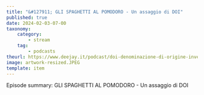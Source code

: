 ```yaml
---
title: "&#127911; GLI SPAGHETTI AL POMODORO - Un assaggio di DOI"
published: true
date: 2024-02-03-07-00
taxonomy:
    category:
        - stream
    tag:
        - podcasts
theurl: https://www.deejay.it/podcast/doi-denominazione-di-origine-inventata/stagione-1-di-doi-denominazione-di-origine-inventata/gli-spaghetti-al-pomodoro-un-assaggio-di-doi/
image: artwork-resized.JPEG
template: item
---
```


Episode summary: GLI SPAGHETTI AL POMODORO - Un assaggio di DOI
